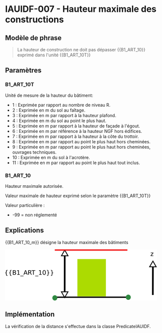 # IAUIDF-007 - Hauteur maximale des constructions

## Modèle de phrase

> La hauteur de construction ne doit pas dépasser {{B1_ART_10}} exprimé dans l'unité {{B1_ART_10T}}

## Paramètres

### B1_ART_10T

Unité de mesure de la hauteur du bâtiment:

* 1 : Exprimée par rapport au nombre de niveau R.
* 2 : Exprimée en m du sol au faîtage.
* 3 : Exprimée en m par rapport à la hauteur plafond.
* 4 : Exprimée en m du sol au point le plus haut.
* 5 : Exprimée en m par rapport à la hauteur de façade à l'égout.
* 6 : Exprimée en m par référence à la hauteur NGF hors édifices.
* 7 : Exprimée en m par rapport à la hauteur à la côte du trottoir.
* 8 : Exprimée en m par rapport au point le plus haut hors cheminées.
* 9 : Exprimée en m par rapport au point le plus haut hors cheminées, ouvrages techniques.
* 10 : Exprimée en m du sol à l'acrotère.
* 11 : Exprimée en m par rapport au point le plus haut tout inclus.

### B1_ART_10

Hauteur maximale autorisée.

Valeur maximale de hauteur exprimé selon le paramètre {{B1_ART_10T}}

Valeur particulière :

- -99 = non réglementé

## Explications

{{B1_ART_10_m}} désigne la hauteur maximale des bâtiments

![Image montrant la contrainte de hauteur maximale d'un bâtiment](img/IAUIDF/IAUIDF-007.png)

## Implémentation

La vérification de la distance s'effectue dans la classe PredicateIAUIDF.
